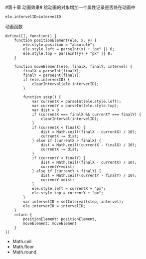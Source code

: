#第十章 动画效果#
给动画的对象增加一个属性记录是否处在动画中

	ele.intervelID=intervelID

动画函数

	define([], function() {
		function positionElement(ele, x, y) {
			ele.style.position = "absolute";
			ele.style.left = parseInt(x) + "px" || 0;
			ele.style.top = parseInt(y) + "px" || 0;
		}
	
		function moveElement(ele, finalX, finalY, intervel) {
			finalX = parseInt(finalX);
			finalY = parseInt(finalY);
			if (ele.interverID) {
				clearInterval(ele.interverID);
			}
	
			function step() {
				var currentX = parseInt(ele.style.left);
				var currentY = parseInt(ele.style.top);
				var dist = 0
				if (currentX === finalX && currentY === finalY) {
					clearInterval(intervelID);
				}
				if (currentX < finalX) {
					dist = Math.ceil((finalX - currentX) / 10);
					currentX += dist;
				} else if (currentX > finalX) {
					dist = Math.ceil((currentX - finalX) / 10);
					currentX -= dist;
				}
				if (currentY < finalY) {
					dist = Math.ceil((finalX - currentX) / 10);
					currentY+=dist;
				} else if (currentY > finalY) {
					dist = Math.ceil((currentY - finalY) / 10);				
					currentY-=dist;
				}
				ele.style.left = currentX + "px";
				ele.style.top = currentY + "px";
			}
			var intervelID = setInterval(step, intervel);
			ele.interverID = intervelID;
		}
		return {
			positionElement: positionElement,
			moveElement: moveElement
		}
	})

 - Math.ceil
 - Math.floor
 - Math.round